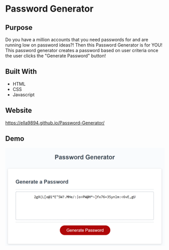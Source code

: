 # Password Generator

## Purpose
Do you have a million accounts that you need passwords for and are running low on password ideas?! Then this Password Generator is for YOU! This password generator creates a password based on user criteria once the user clicks the "Generate Password" button!

## Built With

- HTML
- CSS
- Javascript

## Website

https://ella9894.github.io/Password-Generator/

## Demo
![Password Generator Screenshot](/assets/images/PassWordGEn.JPG)
